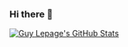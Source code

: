 ### Hi there 👋

[![Guy Lepage's GitHub Stats](https://github-readme-stats-guylepage3.vercel.app/api?username=guylepage3&show_icons=false&bg_color=ffffff&title_color=000000&icon_color=000000&text_color=000000&=true&count_private=true&include_all_commits=true&hide=contribs&custom_title=GitHub%20Stats&ring_color=000000&layout=compact)](https://github.com/guylepage3/github-readme-stats)
